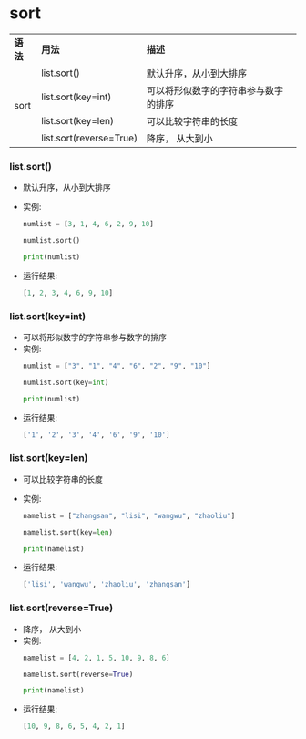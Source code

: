 # sort
<table>
    <tr>
        <td><b>语法</b></td>
        <td><b>用法</b></td>
        <td><b>描述</b></td>
   </tr>
    <tr>
        <td rowspan="4">sort</td>    
        <td >list.sort()</td>  
        <td >默认升序，从小到大排序</td>  
    </tr>
    <tr>
        <td >list.sort(key=int)</td>  
        <td>  可以将形似数字的字符串参与数字的排序  </td>
    </tr>
    <tr>
        <td >list.sort(key=len)</td>  
        <td>  可以比较字符串的长度 </td>
    </tr>
    <tr>
        <td >list.sort(reverse=True) </td>  
        <td>  降序， 从大到小</td>
    </tr>  
</table>


### list.sort()

- 默认升序，从小到大排序
- 实例:

  ```python
  numlist = [3, 1, 4, 6, 2, 9, 10]

  numlist.sort()

  print(numlist)
  ```
- 运行结果:

  ```python
  [1, 2, 3, 4, 6, 9, 10]
  ```

### list.sort(key=int)

- 可以将形似数字的字符串参与数字的排序
- 实例:
  ```python
  numlist = ["3", "1", "4", "6", "2", "9", "10"]

  numlist.sort(key=int)

  print(numlist)
  ```
- 运行结果:
  ```python
  ['1', '2', '3', '4', '6', '9', '10']
  ```

### list.sort(key=len)
- 可以比较字符串的长度
- 实例:

  ```python
  namelist = ["zhangsan", "lisi", "wangwu", "zhaoliu"]

  namelist.sort(key=len)

  print(namelist)
  ```
- 运行结果:

  ```python
  ['lisi', 'wangwu', 'zhaoliu', 'zhangsan']
  ```

### list.sort(reverse=True)
- 降序， 从大到小
- 实例:
  ```python
  namelist = [4, 2, 1, 5, 10, 9, 8, 6]

  namelist.sort(reverse=True)

  print(namelist)
  ```
- 运行结果:
  ```python
  [10, 9, 8, 6, 5, 4, 2, 1]
  ```
